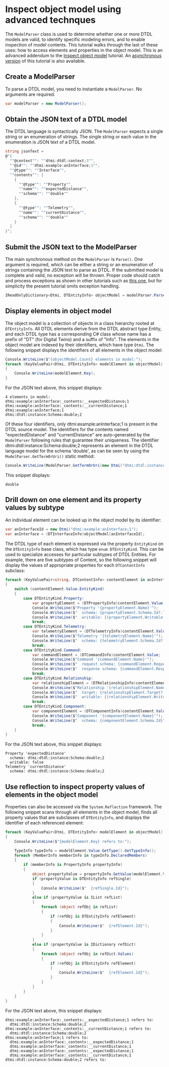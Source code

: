 ﻿# Inspect object model using advanced technques

The `ModelParser` class is used to determine whether one or more DTDL models are valid, to identify specific modeling errors, and to enable inspection of model contents.
This tutorial walks through the last of these uses: how to access elements and properties in the object model.
This is an advanced addendum to the [Inspect object model](./Tutorial04_InspectObjectModel.md) tutorial.
An [asynchronous version](./Tutorial05_InspectObjectModelAdvancedAsync.md) of this tutorial is also available.

## Create a ModelParser

To parse a DTDL model, you need to instantiate a `ModelParser`.
No arguments are required.

```C# Snippet:DtdlParserTutorial05_CreateModelParser
var modelParser = new ModelParser();
```

## Obtain the JSON text of a DTDL model

The DTDL language is syntactically JSON.
The `ModelParser` expects a single string or an enumeration of strings.
The single string or each value in the enumeration is JSON text of a DTDL model.

```C# Snippet:DtdlParserTutorial05_ObtainDtdlText
string jsonText =
@"{
  ""@context"": ""dtmi:dtdl:context;3"",
  ""@id"": ""dtmi:example:anInterface;1"",
  ""@type"": ""Interface"",
  ""contents"": [
    {
      ""@type"": ""Property"",
      ""name"": ""expectedDistance"",
      ""schema"": ""double""
    },
    {
      ""@type"": ""Telemetry"",
      ""name"": ""currentDistance"",
      ""schema"": ""double""
    }
  ]
}";
```

## Submit the JSON text to the ModelParser

The main synchronous method on the `ModelParser` is `Parse()`.
One argument is required, which can be either a string or an enumeration of strings containing the JSON text to parse as DTDL.
If the submitted model is complete and valid, no exception will be thrown.
Proper code should catch and process exceptions as shown in other tutorials such as [this one](Tutorial02_FixInvalidDtdlModel.md), but for simplicity the present tutorial omits exception handling.

```C# Snippet:DtdlParserTutorial05_CallParse
IReadOnlyDictionary<Dtmi, DTEntityInfo> objectModel = modelParser.Parse(jsonText);
```

## Display elements in object model

The object model is a collection of objects in a class hierarchy rooted at `DTEntityInfo`.
All DTDL elements derive from the DTDL abstract type Entity, and each DTDL type has a corresponding C# class whose name has a prefix of "DT" (for Digital Twins) and a suffix of "Info".
The elements in the object model are indexed by their identifiers, which have type `Dtmi`.  The following snippet displays the identifiers of all elements in the object model:

```C# Snippet:DtdlParserTutorial05_DisplayElements
Console.WriteLine($"{objectModel.Count} elements in model:");
foreach (KeyValuePair<Dtmi, DTEntityInfo> modelElement in objectModel)
{
    Console.WriteLine(modelElement.Key);
}
```

For the JSON text above, this snippet displays:

```Console
4 elements in model:
dtmi:example:anInterface:_contents:__expectedDistance;1
dtmi:example:anInterface:_contents:__currentDistance;1
dtmi:example:anInterface;1
dtmi:dtdl:instance:Schema:double;2
```

Of these four identifiers, only dtmi:example:anInterface;1 is present in the DTDL source model.
The identifiers for the contents named "expectedDistance" and "currentDistance" are auto-generated by the `ModelParser` following rules that guarantee their uniqueness.
The identifier dtmi:dtdl:instance:Schema:double;2 represents an element in the DTDL language model for the schema 'double', as can be seen by using the `ModelParser.GetTermOrUri()` static method:

```C# Snippet:DtdlParserTutorial05_DisplayDoubleTerm
Console.WriteLine(ModelParser.GetTermOrUri(new Dtmi("dtmi:dtdl:instance:Schema:double;2")));
```

This snippet displays:

```Console
double
```

## Drill down on one element and its property values by subtype

An individual element can be looked up in the object model by its identifier:

```C# Snippet:DtdlParserTutorial05_GetInterfaceById
var anInterfaceId = new Dtmi("dtmi:example:anInterface;1");
var anInterface = (DTInterfaceInfo)objectModel[anInterfaceId];
```

The DTDL type of each element is expressed via the property `EntityKind` on the `DTEntityInfo` base class, which has type `enum DTEntityKind`.
This can be used to specialize accesses for particular subtypes of DTDL Entities.
For example, there are five subtypes of Content, so the following snippet will display the values of appropriate properties for each `DTContentInfo` subclass:

```C# Snippet:DtdlParserTutorial05_DisplayInterfaceContentPropertiesByKind
foreach (KeyValuePair<string, DTContentInfo> contentElement in anInterface.Contents)
{
    switch (contentElement.Value.EntityKind)
    {
        case DTEntityKind.Property:
            var propertyElement = (DTPropertyInfo)contentElement.Value;
            Console.WriteLine($"Property '{propertyElement.Name}'");
            Console.WriteLine($"  schema: {propertyElement.Schema.Id?.ToString() ?? "(none)"}");
            Console.WriteLine($"  writable: {(propertyElement.Writable ? "true" : "false")}");
            break;
        case DTEntityKind.Telemetry:
            var telemetryElement = (DTTelemetryInfo)contentElement.Value;
            Console.WriteLine($"Telemetry '{telemetryElement.Name}'");
            Console.WriteLine($"  schema: {telemetryElement.Schema.Id?.ToString() ?? "(none)"}");
            break;
        case DTEntityKind.Command:
            var commandElement = (DTCommandInfo)contentElement.Value;
            Console.WriteLine($"Command '{commandElement.Name}'");
            Console.WriteLine($"  request schema: {commandElement.Request.Schema.Id?.ToString() ?? "(none)"}");
            Console.WriteLine($"  response schema: {commandElement.Response.Schema.Id?.ToString() ?? "(none)"}");
            break;
        case DTEntityKind.Relationship:
            var relationshipElement = (DTRelationshipInfo)contentElement.Value;
            Console.WriteLine($"Relationship '{relationshipElement.Name}'");
            Console.WriteLine($"  target: {relationshipElement.Target?.ToString() ?? "(none)"}");
            Console.WriteLine($"  writable: {(relationshipElement.Writable ? "true" : "false")}");
            break;
        case DTEntityKind.Component:
            var componentElement = (DTComponentInfo)contentElement.Value;
            Console.WriteLine($"Component '{componentElement.Name}'");
            Console.WriteLine($"  schema: {componentElement.Schema.Id}");
            break;
    }
}
```

For the JSON text above, this snippet displays:

```Console
Property 'expectedDistance'
  schema: dtmi:dtdl:instance:Schema:double;2
  writable: false
Telemetry 'currentDistance'
  schema: dtmi:dtdl:instance:Schema:double;2
```

## Use reflection to inspect property values of elements in the object model

Properties can also be accessed via the `System.Reflection` framework.
The following snippet scans through all elements in the object model, finds all property values that are subclasses of `DTEntityInfo`, and displays the identifier of each referenced element:

```C# Snippet:DtdlParserTutorial05_DisplayObjectModelEntityProperties
foreach (KeyValuePair<Dtmi, DTEntityInfo> modelElement in objectModel)
{
    Console.WriteLine($"{modelElement.Key} refers to:");

    TypeInfo typeInfo = modelElement.Value.GetType().GetTypeInfo();
    foreach (MemberInfo memberInfo in typeInfo.DeclaredMembers)
    {
        if (memberInfo is PropertyInfo propertyInfo)
        {
            object propertyValue = propertyInfo.GetValue(modelElement.Value);
            if (propertyValue is DTEntityInfo refSingle)
            {
                Console.WriteLine($"  {refSingle.Id}");
            }
            else if (propertyValue is IList refList)
            {
                foreach (object refObj in refList)
                {
                    if (refObj is DTEntityInfo refElement)
                    {
                        Console.WriteLine($"  {refElement.Id}");
                    }
                }
            }
            else if (propertyValue is IDictionary refDict)
            {
                foreach (object refObj in refDict.Values)
                {
                    if (refObj is DTEntityInfo refElement)
                    {
                        Console.WriteLine($"  {refElement.Id}");
                    }
                }
            }
        }
    }
}
```

For the JSON text above, this snippet displays:

```Console
dtmi:example:anInterface:_contents:__expectedDistance;1 refers to:
  dtmi:dtdl:instance:Schema:double;2
dtmi:example:anInterface:_contents:__currentDistance;1 refers to:
  dtmi:dtdl:instance:Schema:double;2
dtmi:example:anInterface;1 refers to:
  dtmi:example:anInterface:_contents:__expectedDistance;1
  dtmi:example:anInterface:_contents:__currentDistance;1
  dtmi:example:anInterface:_contents:__expectedDistance;1
  dtmi:example:anInterface:_contents:__currentDistance;1
dtmi:dtdl:instance:Schema:double;2 refers to:
```
